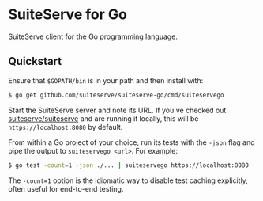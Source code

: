 # SuiteServe for Go

SuiteServe client for the Go programming language.

## Quickstart

Ensure that `$GOPATH/bin` is in your path and then install with:
```bash
$ go get github.com/suiteserve/suiteserve-go/cmd/suiteservego
```

Start the SuiteServe server and note its URL. If you've checked out [suiteserve/suiteserve](https://github.com/suiteserve/suiteserve) and are running it locally, this will be `https://localhost:8080` by default.

From within a Go project of your choice, run its tests with the `-json` flag and pipe the output to `suiteservego <url>`. For example:
```bash
$ go test -count=1 -json ./... | suiteservego https://localhost:8080
```

The `-count=1` option is the idiomatic way to disable test caching explicitly, often useful for end-to-end testing.

